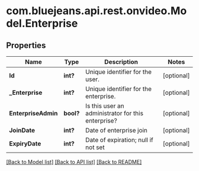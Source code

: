 # com.bluejeans.api.rest.onvideo.Model.Enterprise
## Properties

Name | Type | Description | Notes
------------ | ------------- | ------------- | -------------
**Id** | **int?** | Unique identifier for the user. | [optional] 
**_Enterprise** | **int?** | Unique identifier for the enterprise. | [optional] 
**EnterpriseAdmin** | **bool?** | Is this user an administrator for this enterprise? | [optional] 
**JoinDate** | **int?** | Date of enterprise join | [optional] 
**ExpiryDate** | **int?** | Date of expiration; null if not set | [optional] 

[[Back to Model list]](../README.md#documentation-for-models) [[Back to API list]](../README.md#documentation-for-api-endpoints) [[Back to README]](../README.md)

